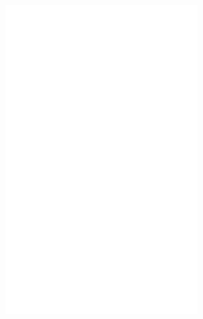 


<p align="center">
  <img src="https://github.com/Stellarhold170NT/Stellarhold170NT/blob/main/github-metrics.svg">
</p>

